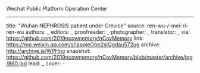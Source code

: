 Wechat Public Platform Operation Center


-------------
title: "Wuhan NEPHROSIS patient under Crevice"
source: ren-wu-/-mei-ri-ren-wu
authors: _
editors: _
proofreader: _
photographer: _
translator: _
via: https://github.com/2019ncovmemory/nCovMemory
link: https://mp.weixin.qq.com/s/iapojeObb2slQgdau572ug
archive: http://archive.is/WPHno
snapshot: https://github.com/2019ncovmemory/nCovMemory/blob/master/archive/jpg/860.jpg
lead: _
cover: -

